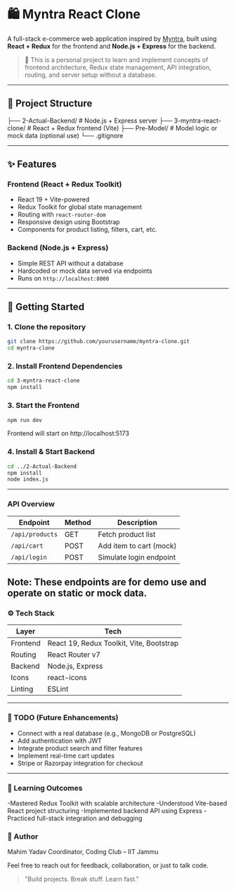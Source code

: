 # 🛍️ Myntra React Clone

A full-stack e-commerce web application inspired by [Myntra](https://www.myntra.com/), built using **React + Redux** for the frontend and **Node.js + Express** for the backend.

> 🚀 This is a personal project to learn and implement concepts of frontend architecture, Redux state management, API integration, routing, and server setup without a database.

---

## 📁 Project Structure

├── 2-Actual-Backend/ # Node.js + Express server
├── 3-myntra-react-clone/ # React + Redux frontend (Vite)
├── Pre-Model/ # Model logic or mock data (optional use)
└── .gitignore

---

## ✨ Features

### Frontend (React + Redux Toolkit)
- React 19 + Vite-powered
- Redux Toolkit for global state management
- Routing with `react-router-dom`
- Responsive design using Bootstrap
- Components for product listing, filters, cart, etc.

### Backend (Node.js + Express)
- Simple REST API without a database
- Hardcoded or mock data served via endpoints
- Runs on `http://localhost:8000`

---

## 🔧 Getting Started

### 1. Clone the repository

```bash
git clone https://github.com/yourusername/myntra-clone.git
cd myntra-clone
```
### 2. Install Frontend Dependencies

```bash
cd 3-myntra-react-clone
npm install
```

### 3. Start the Frontend
```bash
npm run dev
```
Frontend will start on http://localhost:5173

### 4. Install & Start Backend
```bash
cd ../2-Actual-Backend
npm install
node index.js
```
---

### API Overview
| Endpoint        | Method | Description             |
| --------------- | ------ | ----------------------- |
| `/api/products` | GET    | Fetch product list      |
| `/api/cart`     | POST   | Add item to cart (mock) |
| `/api/login`    | POST   | Simulate login endpoint |

Note: These endpoints are for demo use and operate on static or mock data.
---
### ⚙️ Tech Stack
| Layer    | Tech                                     |
| -------- | ---------------------------------------- |
| Frontend | React 19, Redux Toolkit, Vite, Bootstrap |
| Routing  | React Router v7                          |
| Backend  | Node.js, Express                         |
| Icons    | react-icons                              |
| Linting  | ESLint                                   |

---

### 📌 TODO (Future Enhancements)

- Connect with a real database (e.g., MongoDB or PostgreSQL)
- Add authentication with JWT
- Integrate product search and filter features
- Implement real-time cart updates
- Stripe or Razorpay integration for checkout

---
 ### 🧠 Learning Outcomes
-Mastered Redux Toolkit with scalable architecture
-Understood Vite-based React project structuring
-Implemented backend API using Express
-Practiced full-stack integration and debugging

### 🧔 Author
Mahim Yadav
Coordinator, Coding Club – IIT Jammu

Feel free to reach out for feedback, collaboration, or just to talk code.
>"Build projects. Break stuff. Learn fast."



